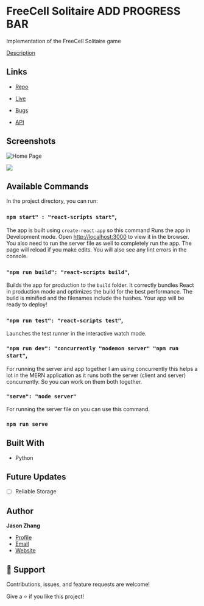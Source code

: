 # FreeCell Solitaire ADD PROGRESS BAR

Implementation of the FreeCell Solitaire game

[Description](https://course.ccs.neu.edu/cs3500f16/hw_02_assignment.html)

## Links

- [Repo](https://github.com/jjz17/FreeCell-Solitaire "<project-name> Repo")

- [Live](<Homepage url> "Live View")

- [Bugs](https://github.com/Rohit19060/<project-name>/issues "Issues Page")

- [API](<API Link> "API")

## Screenshots

![Home Page](/screenshots/1.png "Home Page")

![](/screenshots/2.png)

## Available Commands

In the project directory, you can run:

### `npm start" : "react-scripts start"`,

The app is built using `create-react-app` so this command Runs the app in Development mode. Open [http://localhost:3000](http://localhost:3000) to view it in the browser. You also need to run the server file as well to completely run the app. The page will reload if you make edits.
You will also see any lint errors in the console.

### `"npm run build": "react-scripts build"`,

Builds the app for production to the `build` folder. It correctly bundles React in production mode and optimizes the build for the best performance. The build is minified and the filenames include the hashes. Your app will be ready to deploy!

### `"npm run test": "react-scripts test"`,

Launches the test runner in the interactive watch mode.

### `"npm run dev": "concurrently "nodemon server" "npm run start"`,

For running the server and app together I am using concurrently this helps a lot in the MERN application as it runs both the server (client and server) concurrently. So you can work on them both together.

### `"serve": "node server"`

For running the server file on you can use this command.

### `npm run serve`

## Built With

- Python

[comment]: <> (- JavaScript)

[comment]: <> (- Node)

[comment]: <> (- NPM)

[comment]: <> (- Webpack)

[comment]: <> (- HTML)

[comment]: <> (- CSS)

## Future Updates

- [ ] Reliable Storage

## Author

**Jason Zhang**

- [Profile](https://github.com/jjz17 "Jason Zhang")
- [Email](mailto:jasonjzhang17@gmail.com?subject=Hi "Hi!")
- [Website]("Welcome")

## 🤝 Support

Contributions, issues, and feature requests are welcome!

Give a ⭐️ if you like this project!
